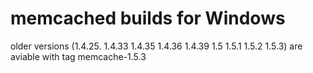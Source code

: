 # memcached builds for Windows

older versions (1.4.25. 1.4.33 1.4.35 1.4.36 1.4.39 1.5 1.5.1 1.5.2 1.5.3) are aviable with tag memcache-1.5.3
